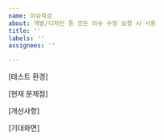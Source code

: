 ```yaml
---
name: 이슈작성
about: 개발/디자인 등 모든 이슈 수정 요청 시 사용
title: ''
labels: ''
assignees: ''

---
```

[테스트 환경]


[현재 문제점]



[개선사항]



[기대화면]
